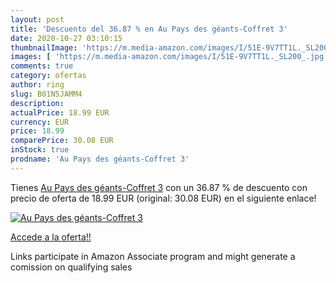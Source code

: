 ```yaml
---
layout: post
title: 'Descuento del 36.87 % en Au Pays des géants-Coffret 3'
date: 2020-10-27 03:10:15
thumbnailImage: 'https://m.media-amazon.com/images/I/51E-9V7TT1L._SL200_.jpg'
images: [ 'https://m.media-amazon.com/images/I/51E-9V7TT1L._SL200_.jpg' ]
comments: true
category: ofertas
author: ring
slug: B01N5JAMM4
description:
actualPrice: 18.99 EUR
currency: EUR
price: 18.99
comparePrice: 30.08 EUR
inStock: true
prodname: 'Au Pays des géants-Coffret 3'
---
```


Tienes [Au Pays des géants-Coffret 3](https://www.amazon.fr/dp/B01N5JAMM4/?tag=tolees0d-21) con un 36.87 % de descuento con precio de oferta de 18.99 EUR (original: 30.08 EUR) en el siguiente enlace!

[![Au Pays des géants-Coffret 3](https://m.media-amazon.com/images/I/51E-9V7TT1L._SL200_.jpg)](https://www.amazon.fr/dp/B01N5JAMM4/?tag=tolees0d-21)

[Accede a la oferta!!](https://www.amazon.fr/dp/B01N5JAMM4/?tag=tolees0d-21)

Links participate in Amazon Associate program and might generate a comission on qualifying sales


